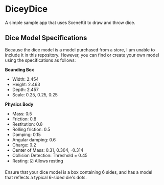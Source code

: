 # DiceyDice

A simple sample app that uses SceneKit to draw and throw dice.

## Dice Model Specifications

Because the dice model is a model purchased from a store, I am unable to include it in this repository.
However, you can find or create your own model using the specifications as follows:

**Bounding Box**
- Width: 2.454
- Height: 2.463
- Depth: 2.457
- Scale: 0.25, 0.25, 0.25

**Physics Body**
- Mass: 0.5
- Friction: 0.8
- Restitution: 0.8
- Rolling friction: 0.5
- Damping: 0.15
- Angular damping: 0.6
- Charge: 0.2
- Center of Mass: 0.31, 0.304, -0.314
- Collision Detection: Threshold = 0.45
- Resting: ☑️ Allows resting

Ensure that your dice model is a box containing 6 sides, and has a model that reflects a typical 6-sided die's dots.

